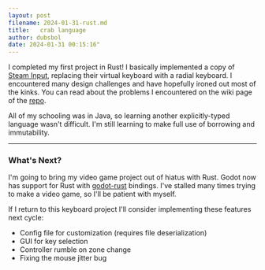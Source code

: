 ```yaml
---
layout: post
filename: 2024-01-31-rust.md
title:   crab language
author: dubsbol
date: 2024-01-31 00:15:16"
---
```



I completed my first project in Rust! I basically implemented a copy of [Steam Input](steam), replacing their virtual keyboard with a radial keyboard. I encountered many design challenges and have hopefully ironed out most of the kinks. You can read about the problems I encountered on the wiki page of the [repo](repo).

All of my schooling was in Java, so learning another explicitly-typed language wasn't difficult. I'm still learning to make full use of borrowing and immutability.

---
### What's Next?
I'm going to bring my video game project out of hiatus with Rust. Godot now has support for Rust with [godot-rust](godot) bindings. I've stalled many times trying to make a video game, so I'll be patient with myself.

If I return to this keyboard project I'll consider implementing these features next cycle:
- Config file for customization (requires file deserialization)
- GUI for key selection
- Controller rumble on zone change
- Fixing the mouse jitter bug

[steam]:https://partner.steamgames.com/doc/features/steam_controller/getting_started_for_players
[repo]:https://github.com/hexcatprime/radialchord/wiki
[godot]:https://godot-rust.github.io/
